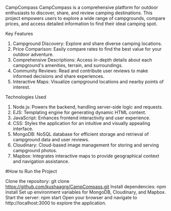 CampCompass
CampCompass is a comprehensive platform for outdoor enthusiasts to discover, share, and review camping destinations. This project empowers users to explore a wide range of campgrounds, compare prices, and access detailed information to find their ideal camping spot.

Key Features
1. Campground Discovery: Explore and share diverse camping locations.
2. Price Comparison: Easily compare rates to find the best value for your outdoor adventure.
3. Comprehensive Descriptions: Access in-depth details about each campground's amenities, terrain, and surroundings.
4. Community Reviews: Read and contribute user reviews to make informed decisions and share experiences.
5. Interactive Maps: Visualize campground locations and nearby points of interest.
   
Technologies Used
1. Node.js: Powers the backend, handling server-side logic and requests.
2. EJS: Templating engine for generating dynamic HTML content.
3. JavaScript: Enhances frontend interactivity and user experience.
4. CSS: Styles the application for an intuitive and visually appealing interface.
5. MongoDB: NoSQL database for efficient storage and retrieval of campground data and user reviews.
6. Cloudinary: Cloud-based image management for storing and serving campground photos.
7. Mapbox: Integrates interactive maps to provide geographical context and navigation assistance.

#How to Run the Project

Clone the repository: git clone https://github.com/kushaagrg/CampCompass.git
Install dependencies: npm install
Set up environment variables for MongoDB, Cloudinary, and Mapbox.
Start the server: npm start
Open your browser and navigate to http://localhost:3000 to explore the application.
